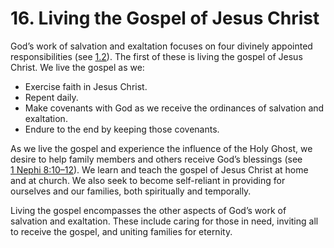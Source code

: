 # 16. Living the Gospel of Jesus Christ

God’s work of salvation and exaltation focuses on four divinely appointed responsibilities (see [1.2](/study/manual/general-handbook/1-work-of-salvation-and-exaltation?lang=eng&para=title_number3-p28#title_number3)). The first of these is living the gospel of Jesus Christ. We live the gospel as we:

* Exercise faith in Jesus Christ.
* Repent daily.
* Make covenants with God as we receive the ordinances of salvation and exaltation.
* Endure to the end by keeping those covenants.

As we live the gospel and experience the influence of the Holy Ghost, we desire to help family members and others receive God’s blessings (see [1 Nephi 8:10–12](/study/scriptures/bofm/1-ne/8.10-12?lang=eng#p10)). We learn and teach the gospel of Jesus Christ at home and at church. We also seek to become self-reliant in providing for ourselves and our families, both spiritually and temporally.

Living the gospel encompasses the other aspects of God’s work of salvation and exaltation. These include caring for those in need, inviting all to receive the gospel, and uniting families for eternity.